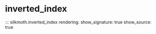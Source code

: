 # inverted_index

::: silkmoth.inverted_index
    rendering:
      show_signature: true
      show_source: true
